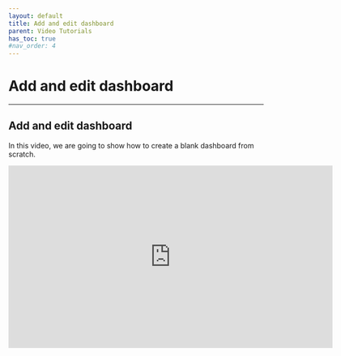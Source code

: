```yaml
---
layout: default
title: Add and edit dashboard
parent: Video Tutorials
has_toc: true
#nav_order: 4
---
```


# Add and edit dashboard

---

## Add and edit dashboard

In this video, we are going to show how to create a blank dashboard from scratch.


<iframe src="https://player.vimeo.com/video/453128106" width="640" height="360" frameborder="0" allow="autoplay; fullscreen" allowfullscreen></iframe>
